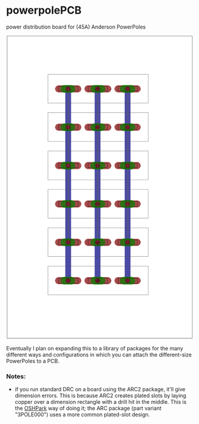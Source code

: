# powerpolePCB
power distribution board for (45A) Anderson PowerPoles

![board](/img/board.png)

Eventually I plan on expanding this to a library of packages for the many different ways and configurations in which you can attach the different-size PowerPoles to a PCB.

### Notes:
- if you run standard DRC on a board using the ARC2 package, it'll give dimension errors. This is because ARC2 creates plated slots by laying copper over a dimension rectangle with a drill hit in the middle. This is the [OSHPark](https://oshpark.com/) way of doing it; the ARC package (part variant "3POLE000") uses a more common plated-slot design. 
